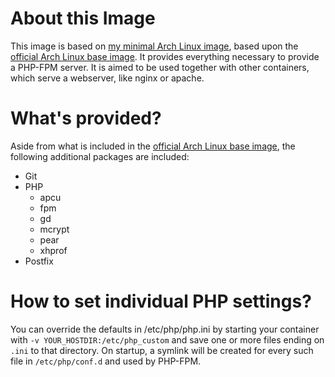 # About this Image #

This image is based on [my minimal Arch Linux image](https://registry.hub.docker.com/u/derjudge/archlinux/), based upon
the [official Arch Linux base image](https://registry.hub.docker.com/u/base/archlinux/).
It provides everything necessary to provide a PHP-FPM server. It is aimed to be used together with other containers,
which serve a webserver, like nginx or apache.

# What's provided? #

Aside from what is included in the [official Arch Linux base image](https://registry.hub.docker.com/u/base/archlinux/),
the following additional packages are included:

* Git
* PHP
    * apcu
    * fpm
    * gd
    * mcrypt
    * pear
    * xhprof
* Postfix

# How to set individual PHP settings? #

You can override the defaults in /etc/php/php.ini by starting your container with ``-v YOUR_HOSTDIR:/etc/php_custom``
and save one or more files ending on ``.ini`` to that directory. On startup, a symlink will be created for every such
file in ``/etc/php/conf.d`` and used by PHP-FPM.
